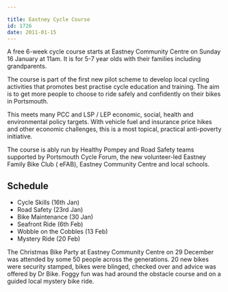 ```yaml
---

title: Eastney Cycle Course
id: 1726
date: 2011-01-15
---
```


A free 6-week cycle course starts at Eastney Community Centre on Sunday 16 January at 11am. It is for 5-7 year olds with their families including grandparents.

The course is part of the first new pilot scheme to develop local cycling activities that promotes best practise cycle education and training. The aim is to get more people to choose to ride safely and confidently on their bikes in Portsmouth.

This meets many PCC and LSP / LEP economic, social, health and environmental policy targets. With vehicle fuel and insurance price hikes and other economic challenges, this is a most topical, practical anti-poverty initiative.

The course is ably run by Healthy Pompey and Road Safety teams supported by Portsmouth Cycle Forum, the new volunteer-led Eastney Family Bike Club ( eFAB), Eastney Community Centre and local schools.

## Schedule

*   Cycle Skills (16th Jan)
*   Road Safety (23rd Jan)
*   Bike Maintenance (30 Jan)
*   Seafront Ride (6th Feb)
*   Wobble on the Cobbles (13 Feb)
*   Mystery Ride (20 Feb)

The Christmas Bike Party at Eastney Community Centre on 29 December was attended by some 50 people across the generations. 20 new bikes were security stamped, bikes were blinged, checked over and advice was offered by Dr Bike. Foggy fun was had around the obstacle course and on a guided local mystery bike ride.